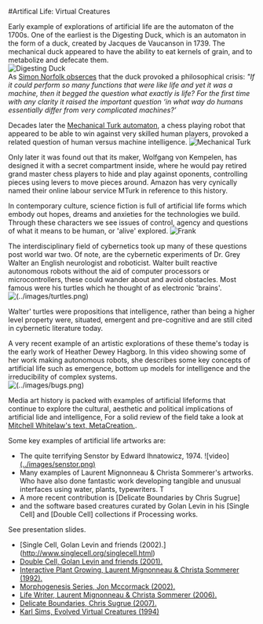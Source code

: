 #Artifical Life: Virtual Creatures

Early example of explorations of artificial life are the automaton of the 1700s. One of the earliest is the Digesting Duck, which is an automaton in the form of a duck, created by Jacques de Vaucanson in 1739. The mechanical duck appeared to have the ability to eat kernels of grain, and to metabolize and defecate them.   
![Digesting Duck](https://upload.wikimedia.org/wikipedia/commons/9/9a/Vaucanson_duck1.jpg)  
As [Simon Norfolk obserces](http://www.instituteartist.com/feature-I-m-Sorry-Dave-I-m-Afraid-I-Can-t-Do-That-Simon-Norfolk) that the duck provoked a philosophical crisis: *"If it could perform so many functions that were like life and yet it was a machine, then it begged the question what exactly is life? For the first time with any clarity it raised the important question ‘in what way do humans essentially differ from very complicated machines?’*

Decades later the [Mechanical Turk automaton](https://en.wikipedia.org/wiki/The_Turk), a chess playing robot that appeared to be able to win against very skilled human players, provoked a related question of human versus machine intelligence. 
![Mechanical Turk](https://upload.wikimedia.org/wikipedia/commons/d/d2/Turk-engraving4.jpg)  

Only later it was found out that its maker,  Wolfgang von Kempelen, has designed it with a secret compartment inside, where he would pay retired grand master chess players to hide and play against oponents, controlling pieces using levers to move pieces around. Amazon has very cynically named their online labour service MTurk in reference to this history. 

In contemporary culture, science fiction is full of artificial life forms which embody out hopes, dreams and anxieties for the technologies we build. Through these characters we see issues of control, agency and questions of what it means to be human, or 'alive' explored. 
![Frank](../images/frank.png)  

The interdisciplinary field of cybernetics took up many of these questions post world war two. Of note, are the cybernetic experiments of Dr. Grey Walter an English neurologist and roboticist. Walter built reactive autonomous robots without the aid of computer processors or microcontrollers, these could wander about and avoid obstacles. Most famous were his turtles which he thought of as electronic 'brains'.
![(../images/turtles.png)](https://www.youtube.com/embed/lLULRlmXkKo)

Walter' turtles were propositions that intelligence, rather than being a higher level property were, situated, emergent and pre-cognitive and are still cited in cybernetic literature today.   

A very recent example of an artistic explorations of these theme's today is the early work of Heather Dewey Hagborg. In this video showing some of her work making autonomous robots, she describes some key concepts of artificial life such as emergence, bottom up models for intelligence and the irreducibility of complex systems.   
![(../images/bugs.png)](https://www.youtube.com/watch?v=rmKMiAze-3Q)  

Media art history is packed with examples of artificial lifeforms that continue to explore the cultural, aesthetic and political implications of artificial lide and intelligence, For a solid review of the field take a look at [Mitchell Whitelaw's text, MetaCreation.](https://mitpress.mit.edu/books/metacreation). 

Some key examples of artificial life artworks are:  

* The quite terrifying Senstor by Edward Ihnatowicz, 1974. 
![video][(../images/senstor.png)](https://www.youtube.com/watch?v=hoZb5MTKzQc) 
* Many examples of Laurent Mignonneau & Christa Sommerer's artworks. Who have also done fantastic work developing tangible and unusual interfaces using water, plants, typewriters. T
* A more recent contribution is [Delicate Boundaries by Chris Sugrue] 
* and the software based creatures curated by Golan Levin in his [Single Cell] and [Double Cell] collections if Processing works. 






See presentation slides.

* [Single Cell, Golan Levin and friends (2002).] (http://www.singlecell.org/singlecell.html)
* [Double Cell, Golan Levin and friends (2001).](http://www.singlecell.org/)
* [Interactive Plant Growing, Laurent Mignonneau & Christa Sommerer (1992).](http://www.interface.ufg.ac.at/christa-laurent/WORKS/FRAMES/FrameSet.html) 
* [Morphogenesis Series, Jon Mccormack (2002).](http://jonmccormack.info/~jonmc/sa/artworks/morphogenesis-series/)
* [Life Writer, Laurent Mignonneau & Christa Sommerer (2006).](http://www.interface.ufg.ac.at/christa-laurent/WORKS/FRAMES/FrameSet.html )
* [Delicate Boundaries, Chris Sugrue (2007).](http://csugrue.com/delicateboundaries/) 
* [Karl Sims, Evolved Virtual Creatures (1994)](https://archive.org/details/sims_evolved_virtual_creatures_1994.)

